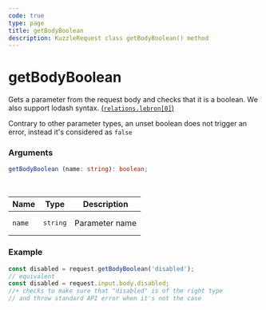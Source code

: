 ```yaml
---
code: true
type: page
title: getBodyBoolean
description: KuzzleRequest class getBodyBoolean() method
---
```


# getBodyBoolean

<SinceBadge version="2.11.0" />

Gets a parameter from the request body and checks that it is a boolean.
We also support lodash syntax. [(```relations.lebron[0]```)](https://lodash.com/docs/4.17.15#get)

Contrary to other parameter types, an unset boolean does not trigger an
error, instead it's considered as `false`

### Arguments

```ts
getBodyBoolean (name: string): boolean;
```

</br>

| Name   | Type              | Description    |
|--------|-------------------|----------------|
| `name` | <pre>string</pre> | Parameter name |


### Example

```ts
const disabled = request.getBodyBoolean('disabled');
// equivalent
const disabled = request.input.body.disabled;
//+ checks to make sure that "disabled" is of the right type
// and throw standard API error when it's not the case
```

